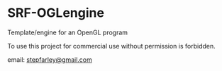# SRF-OGLengine
Template/engine for an OpenGL program

To use this project for commercial use without permission is forbidden.

email: stepfarley@gmail.com
